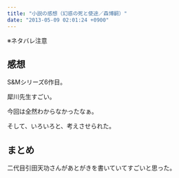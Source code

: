 ```yaml
---
title: "小説の感想（幻惑の死と使途／森博嗣）"
date: "2013-05-09 02:01:24 +0900"
---
```


※ネタバレ注意

## 感想

S&#038;Mシリーズ6作目。

犀川先生すごい。

今回は全然わからなかったなぁ。

そして、いろいろと、考えさせられた。

## まとめ

二代目引田天功さんがあとがきを書いていてすごいと思った。
